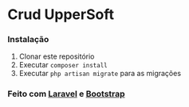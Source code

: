 # Crud UpperSoft

### Instalação
1. Clonar este repositório
2. Executar `composer install`
3. Executar `php artisan migrate` para as migrações 


### Feito com [Laravel](https://laravel.com/) e [Bootstrap](https://getbootstrap.com/)